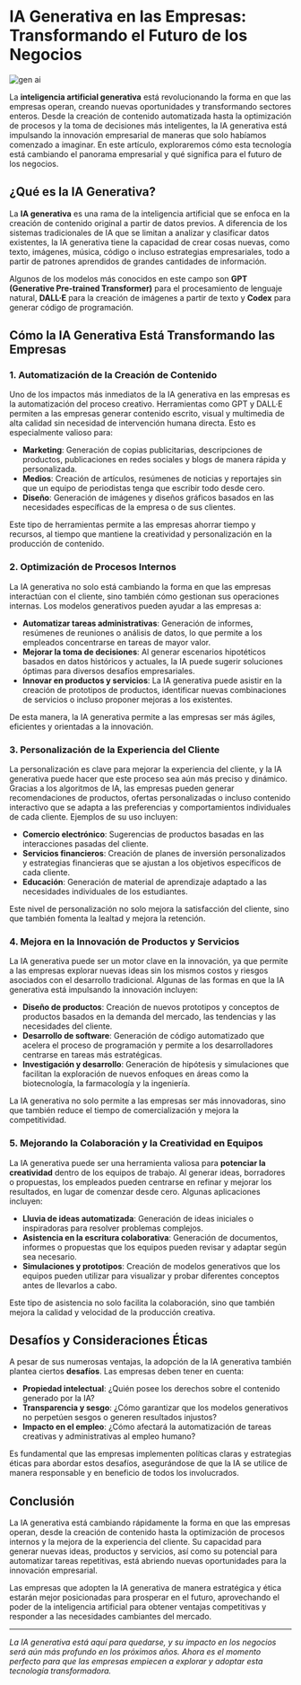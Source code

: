 # IA Generativa en las Empresas: Transformando el Futuro de los Negocios

![gen ai](https://prolifics.com/us/wp-content/uploads/sites/2/2023/10/WB_GenAI_Basics_265266242_1200x668.png)


La **inteligencia artificial generativa** está revolucionando la forma en que las empresas operan, creando nuevas oportunidades y transformando sectores enteros. Desde la creación de contenido automatizada hasta la optimización de procesos y la toma de decisiones más inteligentes, la IA generativa está impulsando la innovación empresarial de maneras que solo habíamos comenzado a imaginar. En este artículo, exploraremos cómo esta tecnología está cambiando el panorama empresarial y qué significa para el futuro de los negocios.

## ¿Qué es la IA Generativa?

La **IA generativa** es una rama de la inteligencia artificial que se enfoca en la creación de contenido original a partir de datos previos. A diferencia de los sistemas tradicionales de IA que se limitan a analizar y clasificar datos existentes, la IA generativa tiene la capacidad de crear cosas nuevas, como texto, imágenes, música, código o incluso estrategias empresariales, todo a partir de patrones aprendidos de grandes cantidades de información.

Algunos de los modelos más conocidos en este campo son **GPT (Generative Pre-trained Transformer)** para el procesamiento de lenguaje natural, **DALL·E** para la creación de imágenes a partir de texto y **Codex** para generar código de programación.

## Cómo la IA Generativa Está Transformando las Empresas

### 1. **Automatización de la Creación de Contenido**

Uno de los impactos más inmediatos de la IA generativa en las empresas es la automatización del proceso creativo. Herramientas como GPT y DALL·E permiten a las empresas generar contenido escrito, visual y multimedia de alta calidad sin necesidad de intervención humana directa. Esto es especialmente valioso para:

- **Marketing**: Generación de copias publicitarias, descripciones de productos, publicaciones en redes sociales y blogs de manera rápida y personalizada.
- **Medios**: Creación de artículos, resúmenes de noticias y reportajes sin que un equipo de periodistas tenga que escribir todo desde cero.
- **Diseño**: Generación de imágenes y diseños gráficos basados en las necesidades específicas de la empresa o de sus clientes.

Este tipo de herramientas permite a las empresas ahorrar tiempo y recursos, al tiempo que mantiene la creatividad y personalización en la producción de contenido.

### 2. **Optimización de Procesos Internos**

La IA generativa no solo está cambiando la forma en que las empresas interactúan con el cliente, sino también cómo gestionan sus operaciones internas. Los modelos generativos pueden ayudar a las empresas a:

- **Automatizar tareas administrativas**: Generación de informes, resúmenes de reuniones o análisis de datos, lo que permite a los empleados concentrarse en tareas de mayor valor.
- **Mejorar la toma de decisiones**: Al generar escenarios hipotéticos basados en datos históricos y actuales, la IA puede sugerir soluciones óptimas para diversos desafíos empresariales.
- **Innovar en productos y servicios**: La IA generativa puede asistir en la creación de prototipos de productos, identificar nuevas combinaciones de servicios o incluso proponer mejoras a los existentes.

De esta manera, la IA generativa permite a las empresas ser más ágiles, eficientes y orientadas a la innovación.

### 3. **Personalización de la Experiencia del Cliente**

La personalización es clave para mejorar la experiencia del cliente, y la IA generativa puede hacer que este proceso sea aún más preciso y dinámico. Gracias a los algoritmos de IA, las empresas pueden generar recomendaciones de productos, ofertas personalizadas o incluso contenido interactivo que se adapta a las preferencias y comportamientos individuales de cada cliente. Ejemplos de su uso incluyen:

- **Comercio electrónico**: Sugerencias de productos basadas en las interacciones pasadas del cliente.
- **Servicios financieros**: Creación de planes de inversión personalizados y estrategias financieras que se ajustan a los objetivos específicos de cada cliente.
- **Educación**: Generación de material de aprendizaje adaptado a las necesidades individuales de los estudiantes.

Este nivel de personalización no solo mejora la satisfacción del cliente, sino que también fomenta la lealtad y mejora la retención.

### 4. **Mejora en la Innovación de Productos y Servicios**

La IA generativa puede ser un motor clave en la innovación, ya que permite a las empresas explorar nuevas ideas sin los mismos costos y riesgos asociados con el desarrollo tradicional. Algunas de las formas en que la IA generativa está impulsando la innovación incluyen:

- **Diseño de productos**: Creación de nuevos prototipos y conceptos de productos basados en la demanda del mercado, las tendencias y las necesidades del cliente.
- **Desarrollo de software**: Generación de código automatizado que acelera el proceso de programación y permite a los desarrolladores centrarse en tareas más estratégicas.
- **Investigación y desarrollo**: Generación de hipótesis y simulaciones que facilitan la exploración de nuevos enfoques en áreas como la biotecnología, la farmacología y la ingeniería.

La IA generativa no solo permite a las empresas ser más innovadoras, sino que también reduce el tiempo de comercialización y mejora la competitividad.

### 5. **Mejorando la Colaboración y la Creatividad en Equipos**

La IA generativa puede ser una herramienta valiosa para **potenciar la creatividad** dentro de los equipos de trabajo. Al generar ideas, borradores o propuestas, los empleados pueden centrarse en refinar y mejorar los resultados, en lugar de comenzar desde cero. Algunas aplicaciones incluyen:

- **Lluvia de ideas automatizada**: Generación de ideas iniciales o inspiradoras para resolver problemas complejos.
- **Asistencia en la escritura colaborativa**: Generación de documentos, informes o propuestas que los equipos pueden revisar y adaptar según sea necesario.
- **Simulaciones y prototipos**: Creación de modelos generativos que los equipos pueden utilizar para visualizar y probar diferentes conceptos antes de llevarlos a cabo.

Este tipo de asistencia no solo facilita la colaboración, sino que también mejora la calidad y velocidad de la producción creativa.

## Desafíos y Consideraciones Éticas

A pesar de sus numerosas ventajas, la adopción de la IA generativa también plantea ciertos **desafíos**. Las empresas deben tener en cuenta:

- **Propiedad intelectual**: ¿Quién posee los derechos sobre el contenido generado por la IA?
- **Transparencia y sesgo**: ¿Cómo garantizar que los modelos generativos no perpetúen sesgos o generen resultados injustos?
- **Impacto en el empleo**: ¿Cómo afectará la automatización de tareas creativas y administrativas al empleo humano?

Es fundamental que las empresas implementen políticas claras y estrategias éticas para abordar estos desafíos, asegurándose de que la IA se utilice de manera responsable y en beneficio de todos los involucrados.

## Conclusión

La IA generativa está cambiando rápidamente la forma en que las empresas operan, desde la creación de contenido hasta la optimización de procesos internos y la mejora de la experiencia del cliente. Su capacidad para generar nuevas ideas, productos y servicios, así como su potencial para automatizar tareas repetitivas, está abriendo nuevas oportunidades para la innovación empresarial.

Las empresas que adopten la IA generativa de manera estratégica y ética estarán mejor posicionadas para prosperar en el futuro, aprovechando el poder de la inteligencia artificial para obtener ventajas competitivas y responder a las necesidades cambiantes del mercado.

---

*La IA generativa está aquí para quedarse, y su impacto en los negocios será aún más profundo en los próximos años. Ahora es el momento perfecto para que las empresas empiecen a explorar y adoptar esta tecnología transformadora.*
